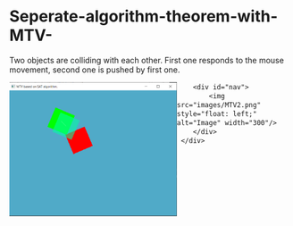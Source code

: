 # Seperate-algorithm-theorem-with-MTV-
Two objects are colliding with each other. First one responds to the mouse movement, second one is pushed by first one.

<html lang="pl">
  <head>
    <style>
      #logo
      {
          float: left;
      }
      #nav
      {
          float: left;
      }
    </style>
  </head>
  
  <body>
    <div id="container"> 
        <div id="logo">
            <img src="images/MTV1.png" style="float: left;" alt="Image" width="300"/>
        </div>     
      
        <div id="nav">
            <img src="images/MTV2.png" style="float: left;" alt="Image" width="300"/>
        </div>      
     </div>
  </body>
</html>
